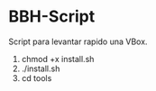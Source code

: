 # BBH-Script
 Script para levantar rapido una VBox.

1)	chmod +x install.sh
2)	./install.sh
3)	cd tools
